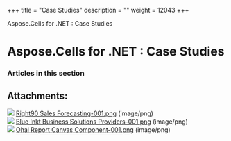 +++
title = "Case Studies" 
description = "" 
weight = 12043 
+++

Aspose.Cells for .NET : Case Studies  

# Aspose.Cells for .NET : Case Studies


### Articles in this section

           

## Attachments:

![](https://docs2.aspose.com/cells/net/images/icons/bullet_blue.gif) [Right90 Sales Forecasting-001.png](https://docs2.aspose.com/cells/net/attachments/5018435/5114874.png) (image/png)  
![](https://docs2.aspose.com/cells/net/images/icons/bullet_blue.gif) [Blue Inkt Business Solutions Providers-001.png](https://docs2.aspose.com/cells/net/attachments/5018435/5114871.png) (image/png)  
![](https://docs2.aspose.com/cells/net/images/icons/bullet_blue.gif) [Ohal Report Canvas Component-001.png](https://docs2.aspose.com/cells/net/attachments/5018435/5114872.png) (image/png)  

